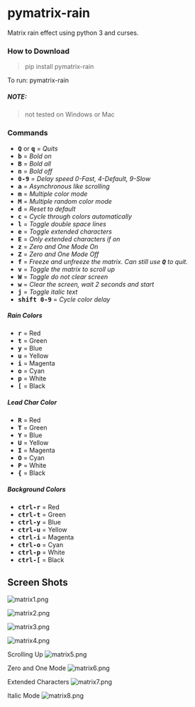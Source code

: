 # pymatrix-rain
Matrix rain effect using python 3 and curses.

### How to Download
 >pip install pymatrix-rain
 
 To run: pymatrix-rain


##### NOTE:

> not tested on Windows or Mac


###  Commands
- **<kbd>Q</kbd>** or **<kbd>q</kbd>** = *Quits*
- **<kbd>b</kbd>** = *Bold on*
- **<kbd>B</kbd>** = *Bold all*
- **<kbd>n</kbd>** = *Bold off*
- **<kbd>0-9</kbd>** = *Delay speed 0-Fast, 4-Default, 9-Slow*
- **<kbd>a</kbd>** = *Asynchronous like scrolling*
- **<kbd>m</kbd>** = *Multiple color mode*
- **<kbd>M</kbd>** = *Multiple random color mode*
- **<kbd>d</kbd>** = *Reset to default*
- **<kbd>c</kbd>** = *Cycle through colors automatically*
- **<kbd>l</kbd>** = *Toggle double space lines*
- **<kbd>e</kbd>** = *Toggle extended characters*
- **<kbd>E</kbd>** = *Only extended characters if on*
- **<kbd>z</kbd>** = *Zero and One Mode On*
- **<kbd>Z</kbd>** = *Zero and One Mode Off*
- **<kbd>f</kbd>** = *Freeze and unfreeze the matrix. Can still use **<kbd>Q</kbd>** to quit.*
- **<kbd>v</kbd>** = *Toggle the matrix to scroll up*
- **<kbd>W</kbd>** = *Toggle do not clear screen*
- **<kbd>w</kbd>** = *Clear the screen, wait 2 seconds and start*
- **<kbd>j</kbd>** = *Toggle italic text*
- **<kbd>shift 0-9</kbd>** = *Cycle color delay*

##### Rain Colors
- **<kbd>r</kbd>** = Red
- **<kbd>t</kbd>** = Green
- **<kbd>y</kbd>** = Blue
- **<kbd>u</kbd>** = Yellow
- **<kbd>i</kbd>** = Magenta
- **<kbd>o</kbd>** = Cyan
- **<kbd>p</kbd>** = White
- **<kbd>[</kbd>** = Black

##### Lead Char Color
- **<kbd>R</kbd>** = Red
- **<kbd>T</kbd>** = Green
- **<kbd>Y</kbd>** = Blue
- **<kbd>U</kbd>** = Yellow
- **<kbd>I</kbd>** = Magenta
- **<kbd>O</kbd>** = Cyan
- **<kbd>P</kbd>** = White
- **<kbd>{</kbd>** = Black

##### Background Colors
- **<kbd>ctrl-r</kbd>** = Red
- **<kbd>ctrl-t</kbd>** = Green
- **<kbd>ctrl-y</kbd>** = Blue
- **<kbd>ctrl-u</kbd>** = Yellow
- **<kbd>ctrl-i</kbd>** = Magenta
- **<kbd>ctrl-o</kbd>** = Cyan
- **<kbd>ctrl-p</kbd>** = White
- **<kbd>ctrl-[</kbd>** = Black

## Screen Shots
![matrix1.png](https://i.fluffy.cc/Vs2ZW5PBdM0QXv7Ljz3LDV7JCg2LJBJK.png)

![matrix2.png](https://i.fluffy.cc/LWwpSxJldKBBVlC260Zc7T5CRg7JN303.png)

![matrix3.png](https://i.fluffy.cc/K0MNwrm4KC69NZRQm1k3JsR9j1FqxjWm.png)

![matrix4.png](https://i.fluffy.cc/h582RvNQxqcsX5029wcK9q0v2kBPcRMd.png)

Scrolling Up
![matrix5.png](https://i.fluffy.cc/q7xjhc011J6N5nP53dDKrnnJNX7Qp5t3.png)

Zero and One Mode
![matrix6.png](https://i.fluffy.cc/JdRwzdWxltVxc80RDGg7BDB41hZMFmNN.png)

Extended Characters
![matrix7.png](https://i.fluffy.cc/P20WlgFZwNsdCLDxfnmbSPcKCZKnlHS6.png)

Italic Mode
![matrix8.png](https://i.fluffy.cc/5jBjfXT0c7Vjl0gX1xkMT7nq3wXNwkNV.png)